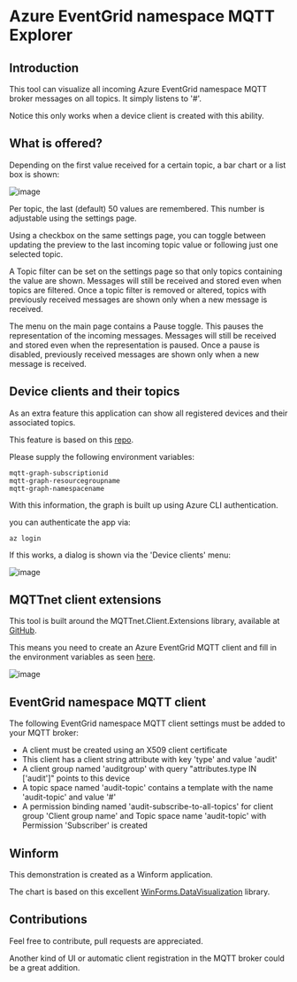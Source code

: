 # Azure EventGrid namespace MQTT Explorer

## Introduction

This tool can visualize all incoming Azure EventGrid namespace MQTT broker messages on all topics. It simply listens to '#'.

Notice this only works when a device client is created with this ability.

## What is offered? 

Depending on the first value received for a certain topic, a bar chart or a list box is shown:

![image](https://github.com/sandervandevelde/MqttAuditApp/assets/694737/abb7b58b-178e-4bd8-ac52-0d91dd1e6b8f)

Per topic, the last (default) 50 values are remembered. This number is adjustable using the settings page.

Using a checkbox on the same settings page, you can toggle between updating the preview to the last incoming topic value or following just one selected topic.

A Topic filter can be set on the settings page so that only topics containing the value are shown. Messages will still be received and stored even when topics are filtered. Once a topic filter is removed or altered, topics with previously received messages are shown only when a new message is received. 

The menu on the main page contains a Pause toggle. This pauses the representation of the incoming messages. Messages will still be received and stored even when the representation is paused. Once a pause is disabled, previously received messages are shown only when a new message is received. 

## Device clients and their topics

As an extra feature this application can show all registered devices and their associated topics.

This feature is based on this [repo](https://github.com/sandervandevelde/MqttBrokerGraphApp). 

Please supply the following environment variables:

```
mqtt-graph-subscriptionid
mqtt-graph-resourcegroupname
mqtt-graph-namespacename
```

With this information, the graph is built up using Azure CLI authentication.

you can authenticate the app via:

```
az login
```

If this works, a dialog is shown via the 'Device clients' menu:

![image](https://github.com/sandervandevelde/MqttAuditApp/assets/694737/176da3c7-ef14-4ac1-946d-56c07760b0e7)


## MQTTnet client extensions

This tool is built around the MQTTnet.Client.Extensions library, available at [GitHub](https://github.com/Azure-Samples/MqttApplicationSamples/tree/main/mqttclients/dotnet).

This means you need to create an Azure EventGrid MQTT client and fill in the environment variables as seen [here](https://github.com/Azure-Samples/MqttApplicationSamples/tree/main/mqttclients).

![image](https://github.com/sandervandevelde/MqttAuditApp/assets/694737/a9d395a4-7f98-454d-bf78-162ede182964)

## EventGrid namespace MQTT client

The following EventGrid namespace MQTT client settings must be added to your MQTT broker:

- A client must be created using an X509 client certificate
- This client has a client string attribute with key 'type' and value 'audit'
- A client group named 'auditgroup' with query "attributes.type IN ['audit']" points to this device
- A topic space named 'audit-topic' contains a template with the name 'audit-topic' and value '#'
- A permission binding named 'audit-subscribe-to-all-topics' for client group 'Client group name' and Topic space name 'audit-topic' with Permission 'Subscriber' is created

## Winform

This demonstration is created as a Winform application.

The chart is based on this excellent [WinForms.DataVisualization](https://github.com/kirsan31/winforms-datavisualization) library.

## Contributions

Feel free to contribute, pull requests are appreciated.

Another kind of UI or automatic client registration in the MQTT broker could be a great addition.
